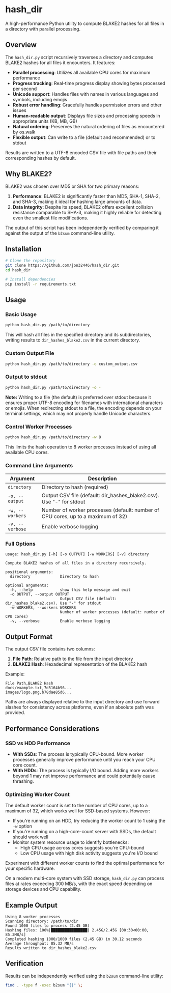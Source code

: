 # hash_dir

A high-performance Python utility to compute BLAKE2 hashes for all files in a directory with parallel processing.

## Overview

The `hash_dir.py` script recursively traverses a directory and computes BLAKE2 hashes for all files it encounters. It features:

- **Parallel processing**: Utilizes all available CPU cores for maximum performance
- **Progress tracking**: Real-time progress display showing bytes processed per second
- **Unicode support**: Handles files with names in various languages and symbols, including emojis
- **Robust error handling**: Gracefully handles permission errors and other issues
- **Human-readable output**: Displays file sizes and processing speeds in appropriate units (KB, MB, GB)
- **Natural ordering**: Preserves the natural ordering of files as encountered by os.walk
- **Flexible output**: Can write to a file (default and recommended) or to stdout

Results are written to a UTF-8 encoded CSV file with file paths and their corresponding hashes by default.

## Why BLAKE2?

BLAKE2 was chosen over MD5 or SHA for two primary reasons:

1. **Performance**: BLAKE2 is significantly faster than MD5, SHA-1, SHA-2, and SHA-3, making it ideal for hashing large amounts of data.
2. **Data Integrity**: Despite its speed, BLAKE2 offers excellent collision resistance comparable to SHA-3, making it highly reliable for detecting even the smallest file modifications.

The output of this script has been independently verified by comparing it against the output of the `b2sum` command-line utility.

## Installation

```bash
# Clone the repository
git clone https://github.com/jon32446/hash_dir.git
cd hash_dir

# Install dependencies
pip install -r requirements.txt
```

## Usage

### Basic Usage

```bash
python hash_dir.py /path/to/directory
```

This will hash all files in the specified directory and its subdirectories, writing results to `dir_hashes_blake2.csv` in the current directory.

### Custom Output File

```bash
python hash_dir.py /path/to/directory -o custom_output.csv
```

### Output to stdout

```bash
python hash_dir.py /path/to/directory -o -
```

**Note:** Writing to a file (the default) is preferred over stdout because it ensures proper UTF-8 encoding for filenames with international characters or emojis. When redirecting stdout to a file, the encoding depends on your terminal settings, which may not properly handle Unicode characters.

### Control Worker Processes

```bash
python hash_dir.py /path/to/directory -w 8
```

This limits the hash operation to 8 worker processes instead of using all available CPU cores.

### Command Line Arguments

| Argument | Description |
|----------|-------------|
| `directory` | Directory to hash (required) |
| `-o, --output` | Output CSV file (default: dir_hashes_blake2.csv). Use "-" for stdout |
| `-w, --workers` | Number of worker processes (default: number of CPU cores, up to a maximum of 32) |
| `-v, --verbose` | Enable verbose logging |

### Full Options

```
usage: hash_dir.py [-h] [-o OUTPUT] [-w WORKERS] [-v] directory

Compute BLAKE2 hashes of all files in a directory recursively.

positional arguments:
  directory             Directory to hash

optional arguments:
  -h, --help            show this help message and exit
  -o OUTPUT, --output OUTPUT
                        Output CSV file (default: dir_hashes_blake2.csv). Use "-" for stdout
  -w WORKERS, --workers WORKERS
                        Number of worker processes (default: number of CPU cores)
  -v, --verbose         Enable verbose logging
```

## Output Format

The output CSV file contains two columns:

1. **File Path**: Relative path to the file from the input directory
2. **BLAKE2 Hash**: Hexadecimal representation of the BLAKE2 hash

Example:
```
File Path,BLAKE2 Hash
docs/example.txt,7d5164b96...
images/logo.png,b78dae85d6...
```

Paths are always displayed relative to the input directory and use forward slashes for consistency across platforms, even if an absolute path was provided.

## Performance Considerations

### SSD vs HDD Performance

- **With SSDs**: The process is typically CPU-bound. More worker processes generally improve performance until you reach your CPU core count.
- **With HDDs**: The process is typically I/O bound. Adding more workers beyond 1 may not improve performance and could potentially cause thrashing.

### Optimizing Worker Count

The default worker count is set to the number of CPU cores, up to a maximum of 32, which works well for SSD-based systems. However:

- If you're running on an HDD, try reducing the worker count to 1 using the `-w` option
- If you're running on a high-core-count server with SSDs, the default should work well
- Monitor system resource usage to identify bottlenecks:
  - High CPU usage across cores suggests you're CPU-bound
  - Low CPU usage with high disk activity suggests you're I/O bound

Experiment with different worker counts to find the optimal performance for your specific hardware.

On a modern multi-core system with SSD storage, `hash_dir.py` can process files at rates exceeding 300 MB/s, with the exact speed depending on storage devices and CPU capability.

## Example Output

```
Using 8 worker processes
Scanning directory: /path/to/dir
Found 1000 files to process (2.45 GB)
Hashing files: 100%|████████████████| 2.45G/2.45G [00:30<00:00, 85.3MB/s]
Completed hashing 1000/1000 files (2.45 GB) in 30.12 seconds
Average throughput: 85.32 MB/s
Results written to dir_hashes_blake2.csv
```

## Verification

Results can be independently verified using the `b2sum` command-line utility:

```bash
find . -type f -exec b2sum "{}" \;
```
